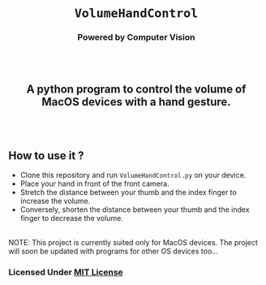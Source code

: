 <code><h1 align="center"> VolumeHandControl </h1></code>
<h3 align="center">Powered by Computer Vision</h3>
<br></br>

<h2 align = "center">A python program to control the volume of MacOS devices with a hand gesture.</h2>
<br></br>

## How to use it ?

* Clone this repository and run <code>VolumeHandControl.py</code> on your device.
* Place your hand in front of the front camera.
* Stretch the distance between your thumb and the index finger to increase the volume.
* Conversely, shorten the distance between your thumb and the index finger to decrease the volume.
  <br></br>

 NOTE: This project is currently suited only for MacOS devices. The project will soon be updated with programs for other OS devices too...

 ### Licensed Under [MIT License](https://github.com/im-lakshyaveerturna/VolumeHands/blob/main/LICENSE)








